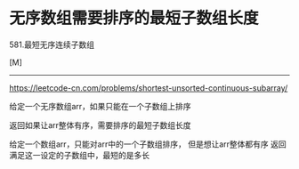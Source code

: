 # 无序数组需要排序的最短子数组长度

581.最短无序连续子数组

[M]

---

https://leetcode-cn.com/problems/shortest-unsorted-continuous-subarray/  

给定一个无序数组arr，如果只能在一个子数组上排序

返回如果让arr整体有序，需要排序的最短子数组长度


给定一个数组arr，只能对arr中的一个子数组排序，
但是想让arr整体都有序
返回满足这一设定的子数组中，最短的是多长
